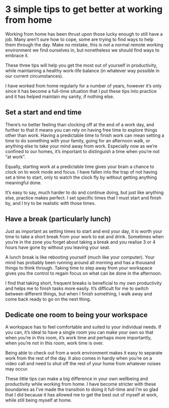 # 3 simple tips to get better at working from home

Working from home has been thrust upon those lucky enough to still have a job. Many aren’t sure how to cope, some are trying to find ways to help them through the day. Make no mistake, this is not a normal remote working environment we find ourselves in, but nonetheless we should find ways to embrace it. 

These three tips will help you get the most out of yourself in productivity, while maintaining a healthy work-life balance (in whatever way possible in our current circumstances). 

I have worked from home regularly for a number of years, however it’s only since it has become a full-time situation that I put these tips into practice and it has helped maintain my sanity, if nothing else. 

## Set a start and end time
There’s no better feeling than clocking off at the end of a work day, and further to that it means you can rely on having free time to explore things other than work. Having a predictable time to finish work can mean setting a time to do something with your family, going for an afternoon walk, or anything else to take your mind away from work. 
Especially now as we’re confined to our homes, it’s important to distinguish a time when you’re not “at work”. 

Equally, starting work at a predictable time gives your brain a chance to clock on to work mode and focus. I have fallen into the trap of not having set a time to start, only to watch the clock fly by without getting anything meaningful done. 

It’s easy to say, much harder to do and continue doing, but just like anything else, practice makes perfect. I set specific times that I must start and finish by, and I try to be realistic with those times. 

## Have a break (particularly lunch)
Just as important as setting times to start and end your day, it is worth your time to take a short break from your work to eat and drink. 
Sometimes when you’re in the zone you forget about taking a break and you realise 3 or 4 hours have gone by without you leaving your seat. 

A lunch break is like rebooting yourself (much like your computer). Your mind has probably been running around all morning and has a thousand things to think through. Taking time to step away from your workspace gives you the control to regain focus on what can be done in the afternoon. 

I find that taking short, frequent breaks is beneficial to my own productivity and helps me to finish tasks more easily. It’s difficult for me to switch between different things, but when I finish something, I walk away and come back ready to go on the next thing. 

## Dedicate one room to being your workspace 
A workspace has to feel comfortable and suited to your individual needs. If you can, it’s ideal to have a single room you can make your own so that when you’re in this room, it’s work time and perhaps more importantly, when you’re not in this room, work time is over. 

Being able to check out from a work environment makes it easy to separate work from the rest of the day. It also comes in handy when you’re on a video call and need to shut off the rest of your home from whatever noises may occur. 

These little tips can make a big difference in your own wellbeing and productivity while working from home. I have become stricter with these boundaries as I’ve made the transition to doing it full-time and I’m so glad that I did because it has allowed me to get the best out of myself at work, while still being myself at home. 
